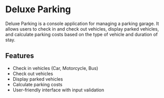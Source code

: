 # Deluxe Parking

Deluxe Parking is a console application for managing a parking garage. It allows users to check in and check out vehicles, display parked vehicles, and calculate parking costs based on the type of vehicle and duration of stay.

## Features

- Check in vehicles (Car, Motorcycle, Bus)
- Check out vehicles
- Display parked vehicles
- Calculate parking costs
- User-friendly interface with input validation
